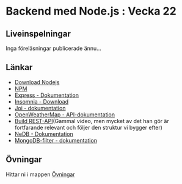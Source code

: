 # Backend med Node.js : Vecka 22

## Liveinspelningar
Inga föreläsningar publicerade ännu...

## Länkar
- [Download Nodejs](https://nodejs.org/en)
- [NPM](https://www.npmjs.com/)
- [Express - Dokumentation](https://expressjs.com/)
- [Insomnia - Download](https://insomnia.rest/download)
- [Joi - dokumentation](https://joi.dev/api/?v=17.13.0)
- [OpenWeatherMap - API-dokumentation](https://openweathermap.org/api/)
- [Build REST-API](https://www.youtube.com/watch?v=pKd0Rpw7O48)(Gammal video, men mycket av det han gör är fortfarande relevant och följer den struktur vi bygger efter)
- [NeDB - Dokumentation](https://github.com/bajankristof/nedb-promises/blob/master/docs.md#Datastore)
- [MongoDB-filter - dokumentation](https://www.mongodb.com/docs/compass/current/query/filter/?utm_source=compass&utm_medium=product)


## Övningar
Hittar ni i mappen [Övningar](./Övningar/)